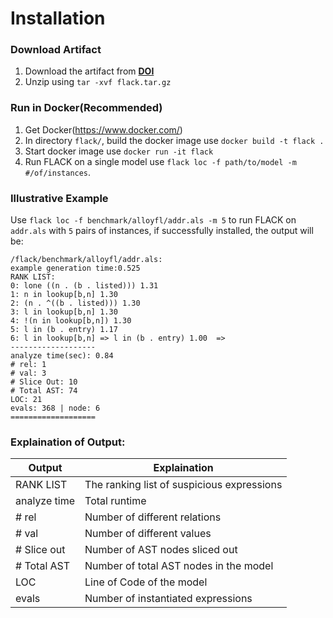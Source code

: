 # Installation
### Download Artifact
  1. Download the artifact from **[DOI](https://doi.org/10.6084/m9.figshare.13439894.v6)**
  2. Unzip using ```tar -xvf flack.tar.gz```
### Run in Docker(Recommended)
  1. Get Docker(https://www.docker.com/)
  2. In directory ```flack/```, build the docker image use ```docker build -t flack .```
  3. Start docker image use ```docker run -it flack```
  4. Run FLACK on a single model use ```flack loc -f path/to/model -m #/of/instances```. 
### Illustrative Example  
  Use ```flack loc -f benchmark/alloyfl/addr.als -m 5``` to run FLACK on ```addr.als``` with ```5``` pairs of instances, if successfully installed, the output will be:
  ```
  /flack/benchmark/alloyfl/addr.als:
example generation time:0.525
RANK LIST:
0: lone ((n . (b . listed))) 1.31
1: n in lookup[b,n] 1.30 
2: (n . ^((b . listed))) 1.30
3: l in lookup[b,n] 1.30 
4: !(n in lookup[b,n]) 1.30
5: l in (b . entry) 1.17 
6: l in lookup[b,n] => l in (b . entry) 1.00  => 
-------------------
analyze time(sec): 0.84
# rel: 1
# val: 3
# Slice Out: 10
# Total AST: 74
LOC: 21
evals: 368 | node: 6
===================
  ```
 ### Explaination of Output:
  | Output | Explaination |
  | ----------- | ------------- |
  | RANK LIST | The ranking list of suspicious expressions |
  | analyze time | Total runtime |
  | \# rel        | Number of different relations |
  | \# val        | Number of different values    |
  | \# Slice out  | Number of AST nodes sliced out |
  | \# Total AST  | Number of total AST nodes in the model | 
  | LOC          | Line of Code of the model   |
  | evals        | Number of instantiated expressions |
